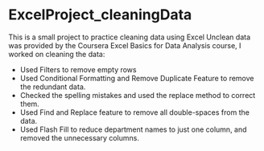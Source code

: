 # ExcelProject_cleaningData
This is a small project to practice cleaning data using Excel
Unclean data was provided by the Coursera Excel Basics for Data Analysis course, I worked on cleaning the data:
- Used Filters to remove empty rows
- Used Conditional Formatting and Remove Duplicate Feature to remove the redundant data.
- Checked the spelling mistakes and used the replace method to correct them.
-  Used Find and Replace feature to remove all double-spaces from the data.
- Used Flash Fill to reduce department names to just one column, and removed the unnecessary columns.
